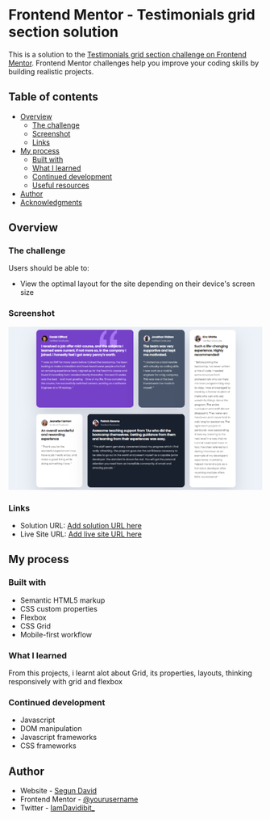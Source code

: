 # Frontend Mentor - Testimonials grid section solution

This is a solution to the [Testimonials grid section challenge on Frontend Mentor](https://www.frontendmentor.io/challenges/testimonials-grid-section-Nnw6J7Un7). Frontend Mentor challenges help you improve your coding skills by building realistic projects. 

## Table of contents

- [Overview](#overview)
  - [The challenge](#the-challenge)
  - [Screenshot](#screenshot)
  - [Links](#links)
- [My process](#my-process)
  - [Built with](#built-with)
  - [What I learned](#what-i-learned)
  - [Continued development](#continued-development)
  - [Useful resources](#useful-resources)
- [Author](#author)
- [Acknowledgments](#acknowledgments)



## Overview

### The challenge

Users should be able to:

- View the optimal layout for the site depending on their device's screen size

### Screenshot

![Testimonial screenshot](./images/Testimonial%20screenshot.PNG)




### Links

- Solution URL: [Add solution URL here](https://your-solution-url.com)
- Live Site URL: [Add live site URL here](https://your-live-site-url.com)

## My process

### Built with

- Semantic HTML5 markup
- CSS custom properties
- Flexbox
- CSS Grid
- Mobile-first workflow


### What I learned

From this projects, i learnt alot about Grid, its properties, layouts, thinking responsively with grid and flexbox

### Continued development

* Javascript
* DOM manipulation
* Javascript frameworks
* CSS frameworks


## Author

- Website - [Segun David](https://github.com/Segundavid-Dev)
- Frontend Mentor - [@yourusername](https://www.frontendmentor.io/profile/yourusername)
- Twitter - [IamDavidibit_](https://www.twitter.com/IamDavidibit_)